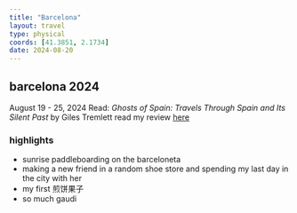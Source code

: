 ```yaml
---
title: "Barcelona"
layout: travel
type: physical
coords: [41.3851, 2.1734]
date: 2024-08-20
---
```


## barcelona 2024 
August 19 - 25, 2024
Read: *Ghosts of Spain: Travels Through Spain and Its Silent Past* by Giles Tremlett
read my review [here](https://www.goodreads.com/book/show/94797.Ghosts_of_Spain)

### highlights 
- sunrise paddleboarding on the barceloneta
- making a new friend in a random shoe store and spending my last day in the city with her
- my first 煎饼果子
- so much gaudi 